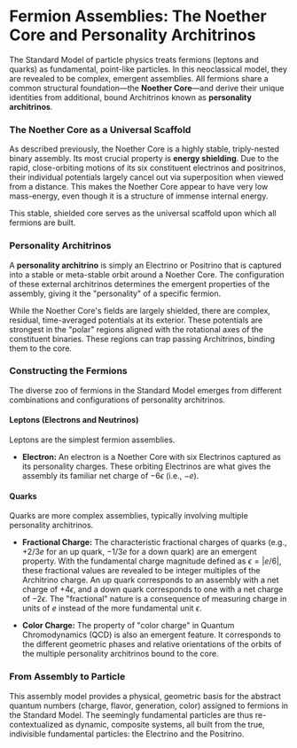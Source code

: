 # Fermion Assemblies: The Noether Core and Personality Architrinos

The Standard Model of particle physics treats fermions (leptons and quarks) as fundamental, point-like particles. In this neoclassical model, they are revealed to be complex, emergent assemblies. All fermions share a common structural foundation—the **Noether Core**—and derive their unique identities from additional, bound Architrinos known as **personality architrinos**.

### The Noether Core as a Universal Scaffold

As described previously, the Noether Core is a highly stable, triply-nested binary assembly. Its most crucial property is **energy shielding**. Due to the rapid, close-orbiting motions of its six constituent electrinos and positrinos, their individual potentials largely cancel out via superposition when viewed from a distance. This makes the Noether Core appear to have very low mass-energy, even though it is a structure of immense internal energy.

This stable, shielded core serves as the universal scaffold upon which all fermions are built.

### Personality Architrinos

A **personality architrino** is simply an Electrino or Positrino that is captured into a stable or meta-stable orbit around a Noether Core. The configuration of these external architrinos determines the emergent properties of the assembly, giving it the "personality" of a specific fermion.

While the Noether Core's fields are largely shielded, there are complex, residual, time-averaged potentials at its exterior. These potentials are strongest in the "polar" regions aligned with the rotational axes of the constituent binaries. These regions can trap passing Architrinos, binding them to the core.

### Constructing the Fermions

The diverse zoo of fermions in the Standard Model emerges from different combinations and configurations of personality architrinos.

#### **Leptons (Electrons and Neutrinos)**

Leptons are the simplest fermion assemblies.

-   **Electron:** An electron is a Noether Core with six Electrinos captured as its personality charges. These orbiting Electrinos are what gives the assembly its familiar net charge of $-6\epsilon$ (i.e., $-e$). 

#### **Quarks**

Quarks are more complex assemblies, typically involving multiple personality architrinos.

-   **Fractional Charge:** The characteristic fractional charges of quarks (e.g., $+2/3 e$ for an up quark, $-1/3 e$ for a down quark) are an emergent property. With the fundamental charge magnitude defined as $\epsilon = |e/6|$, these fractional values are revealed to be integer multiples of the Architrino charge. An up quark corresponds to an assembly with a net charge of $+4\epsilon$, and a down quark corresponds to one with a net charge of $-2\epsilon$. The "fractional" nature is a consequence of measuring charge in units of $e$ instead of the more fundamental unit $\epsilon$.

-   **Color Charge:** The property of "color charge" in Quantum Chromodynamics (QCD) is also an emergent feature. It corresponds to the different geometric phases and relative orientations of the orbits of the multiple personality architrinos bound to the core.

### From Assembly to Particle

This assembly model provides a physical, geometric basis for the abstract quantum numbers (charge, flavor, generation, color) assigned to fermions in the Standard Model. The seemingly fundamental particles are thus re-contextualized as dynamic, composite systems, all built from the true, indivisible fundamental particles: the Electrino and the Positrino.
